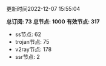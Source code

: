 更新时间2022-12-07 15:55:04

**总订阅: 73**
**总节点: 1000**
**有效节点: 317**
- ss节点: 62
- trojan节点: 75
- v2ray节点: 178
- ssr节点: 2
